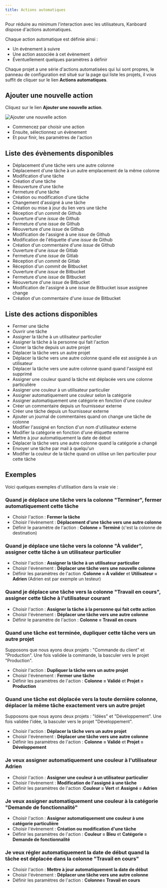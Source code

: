 ```yaml
---
title: Actions automatiques
---
```


Pour réduire au minimum l'interaction avec les utilisateurs, Kanboard
dispose d'actions automatiques.

Chaque action automatique est définie ainsi :

- Un événement à suivre
- Une action associée à cet évènement
- Éventuellement quelques paramètres à définir

Chaque projet a une série d'actions automatisées qui lui sont propres,
le panneau de configuration est situé sur la page qui liste les projets,
il vous suffit de cliquer sur le lien **Actions automatiques**.

Ajouter une nouvelle action
---------------------------

Cliquez sur le lien **Ajouter une nouvelle action**.

![Ajouter une nouvelle action](/images/v1/fr/automatic-action-creation.png)

- Commencez par choisir une action
- Ensuite, sélectionnez un évènement
- Et pour finir, les paramètres de l'action

Liste des évènements disponibles
--------------------------------

- Déplacement d'une tâche vers une autre colonne
- Déplacement d'une tâche à un autre emplacement de la même colonne
- Modification d'une tâche
- Création d'une tâche
- Réouverture d'une tâche
- Fermeture d'une tâche
- Création ou modification d'une tâche
- Changement d'assigné à une tâche
- Création ou mise à jour du lien vers une tâche
- Réception d'un *commit* de Github
- Ouverture d'une *issue* de Github
- Fermeture d'une *issue* de Github
- Réouverture d'une *issue* de Github
- Modification de l'assigné à une *issue* de Github
- Modification de l'étiquette d'une *issue* de Github
- Création d'un commentaire d'une *issue* de Github
- Ouverture d'une *issue* de Gitlab
- Fermeture d'une *issue* de Gitlab
- Réception d'un *commit* de Gitlab
- Réception d'un *commit* de Bitbucket
- Ouverture d'une *issue* de Bitbucket
- Fermeture d'une *issue* de Bitbucket
- Réouverture d'une *issue* de Bitbucket
- Modification de l'assigné à une *issue* de Bitbucket issue assignee
    change
- Création d'un commentaire d'une *issue* de Bitbucket

Liste des actions disponibles
-----------------------------

- Fermer une tâche
- Ouvrir une tâche
- Assigner la tâche à un utilisateur particulier
- Assigner la tâche à la personne qui fait l'action
- Cloner la tâche depuis un autre projet
- Déplacer la tâche vers un autre projet
- Déplacer la tâche vers une autre colonne quand elle est assignée à
    un utilisateur
- Déplacer la tâche vers une autre colonne quand quand l'assigné est
    supprimé
- Assigner une couleur quand la tâche est déplacée vers une colonne
    particulière
- Assigner une couleur à un utilisateur particulier
- Assigner automatiquement une couleur selon la catégorie
- Assigner automatiquement une catégorie en fonction d'une couleur
- Créer un commentaire depuis un fournisseur externe
- Créer une tâche depuis un fournisseur externe
- Ajouter un journal de commentaires quand on change une tâche de
    colonne
- Modifier l'assigné en fonction d'un nom d'utilisateur externe
- Modifier la catégorie en fonction d'une étiquette externe
- Mettre à jour automatiquement la date de début
- Déplacer la tâche vers une autre colonne quand la catégorie a changé
- Envoyer une tâche par mail à quelqu'un
- Modifier la couleur de la tâche quand on utilise un lien particulier
    pour cette tâche

Exemples
--------

Voici quelques exemples d'utilisation dans la vraie vie :

### Quand je déplace une tâche vers la colonne "Terminer", fermer automatiquement cette tâche

- Choisir l'action : **Fermer la tâche**
- Choisir l'évènement : **Déplacement d'une tâche vers une autre
    colonne**
- Définir le paramètre de l'action : **Colonne = Terminé** (c'est la
    colonne de destination)

### Quand je déplace une tâche vers la colonne "À valider", assigner cette tâche à un utilisateur particulier

- Choisir l'action : **Assigner la tâche à un utilisateur
    particulier**
- Choisir l'évènement : **Déplacer une tâche vers une nouvelle
    colonne**
- Définir les paramètres de l'action :**Colonne = À valider** et
    **Utilisateur = Adrien** (Adrien est par exemple un testeur)

### Quand je déplace une tâche vers la colonne "Travail en cours", assigner cette tâche à l'utilisateur courant

- Choisir l'action : **Assigner la tâche à la personne qui fait cette
    action**
- Choisir l'évènement : **Déplacer une tâche vers une autre colonne**
- Définir le paramètre de l'action : **Colonne = Travail en cours**

### Quand une tâche est terminée, dupliquer cette tâche vers un autre projet

Supposons que nous ayons deux projets : "Commande du client" et
"Production". Une fois validée la commande, la basculer vers le projet
"Production".

- Choisir l'action : **Dupliquer la tâche vers un autre projet**
- Choisir l'évènement : **Fermer une tâche**
- Définir les paramètres de l'action : **Colonne = Validé** et
    **Projet = Production**

### Quand une tâche est déplacée vers la toute dernière colonne, déplacer la même tâche exactement vers un autre projet

Supposons que nous ayons deux projets : "Idées" et "Développement". Une
fois validée l'idée, la basculer vers le projet "Développement".

- Choisir l'action : **Déplacer la tâche vers un autre projet**
- Choisir l'évènement : **Déplacer une tâche vers une autre colonne**
- Définir les paramètres de l'action : **Colonne = Validé** et
    **Projet = Développement**

### Je veux assigner automatiquement une couleur à l'utilisateur Adrien

- Choisir l'action : **Assigner une couleur à un utilisateur
    particulier**
- Choisir l'évènement : **Modification de l'assigné à une tâche**
- Définir les paramètres de l'action :**Couleur = Vert** et **Assigné
    = Adrien**

### Je veux assigner automatiquement une couleur à la catégorie "Demande de fonctionnalité"

- Choisir l'action : **Assigner automatiquement une couleur à une
    catégorie particulière**
- Choisir l'évènement : **Création ou modification d'une tâche**
- Définir les paramètres de l'action : **Couleur = Bleu** et
    **Catégorie = Demande de fonctionnalité**

### Je veux régler automatiquement la date de début quand la tâche est déplacée dans la colonne "Travail en cours"

- Choisir l'action : **Mettre à jour automatiquement la date de
    début**
- Choisir l'évènement : **Déplacer une tâche vers une autre colonne**
- Définir les paramètres de l'action : **Colonne= Travail en cours**

